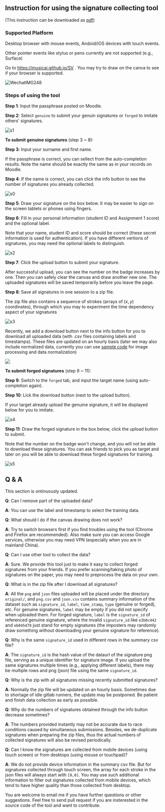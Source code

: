

## Instruction for using the signature collecting tool

(This instruction can be downloaded as [pdf](https://musicai.github.io/SV/instruction/instruction.pdf))

### Supported Platform

Desktop browser with mouse events, Andoid/iOS devices with touch events.

Other pointer events like stylus or pens currently are not supported (e.g., Surface)

Go to https://musicai.github.io/SV . You may try to draw on the canva to see if your browser is supported.

![WechatIMG248](WechatIMG248.jpeg)



### Steps of using the tool

**Step 1**: Input the passphrase posted on Moodle.

**Step 2**: Select `genuine` to submit your genuin signatures or `forged` to imitate others' signatures.

![s1](s1.png)

**To submit genuine signatures** (step 3 ~ 8):

**Step 3**: Input your surname and first name. 

If the passphrase is correct, you can sellect from the auto-completion results. Note the name should be exactly the same as in your records on Moodle.

**Step 4**: If the name is correct, you can click the info button to see the number of signatures you already collected.

![s0](s0.png)

**Step 5**: Draw your signature on the box below. It may be easier to sign on the screen tablets or phones using fingers.

**Step 6**: Fill in your personal information (student ID and Assignment 1 score) and the optional label.  

Note that your name, student ID and score should be correct (these secret information is used for authentication). If you have different vertions of signatures, you may need the optional labels to distinguish.





![s2](s2.png)

**Step 7**: Click the upload button to submit your signature. 

After successful upload, you can see the number on the badge increases by one. Then you can safely clear the canvas and draw another new one. The uploaded signatures will be saved temporarily before you leave the page. 

**Step 8**: Save all signatures in one session to a zip file. 

The zip file also contains a sequence of strokes (arrays of $(x,y)$ coordinates), through which you may to experiment the time dependency aspect of your signatures

![s3](s3.png)



Recently, we add a download button next to the info button for you to download all uploaded data (with .csv files containing labels and timestamps). These files are updated on an hourly basis (later we may also include normalized data, currently you can use [sample code](https://musicai.github.io/SV/tool/index.html) for image processing and data normalization)

![](s6.png)





**To submit forged signatures** (step 9 ~ 11):

**Step 9**: Switch to the `forged` tab, and input the target name (using auto-completion again). 

**Step 10**: Lick the download button (next to the upload button). 

If your target already upload the genuine signature, it will be displayed below for you to imitate.

![s4](s4.png)

**Step 11**: Draw the forged signature in the box below, click the upload button to submit. 

Note that the number on the badge won't change, and you will not be able to download these signatures. You can ask friends to pick you as target and later on you will be able to download these forged signatures for training.

![s5](s5.png)









## Q & A



This section is ontinuously updated. 



**Q**: Can I remove part of the uploaded data?

**A**: You can use the label and timestamp to select the training data.



**Q**: What should I do if the canvas drawing does not work?

**A**: Try to switch browsers first if you find troubles using the tool (Chrome and Firefox are recommended). Also make sure you can access Google services, otherwise you may need  VPN (especially when you are in mainland China).



**Q**: Can I use other tool to collect the data?

**A**: Sure. We provide this tool just to make it easy to collect forged signatures from your friends. If you prefer scanning/taking photo of signatures on the paper, you may need to preprocess the data on your own.



**Q**: What is in the zip file after I download all signatures?

**A**: All the `png` and `json` files uploaded will be placed under the directory `original/`, and `png.csv` and `json.csv` contains summary information of the dataset such as `signature_id`, `label`, `time_stamp`, `type` (genuine or forged), etc. For genuine signatures, `label` may be empty if you did not specify when uploaded them. For forged signature, `label` is the `signature_id` of referenced genuine signature, where the invalid `signature_id` like `e3b0c442` and `eb045d78` just stand for empty signatures (the imposters may randomly draw something without downloading your genuine signature for reference).



**Q**: Why is the same `signature_id` used in different rows in the summary csv file?

**A**: The `signature_id` is the hash value of the dataurl  of the signature png file, serving as a unique identifier for signature image. If you upload the same signatures multiple times (e.g., applying different labels), there may be multiple rows and png (json) file using the same `signature_id`.



**Q**: Why is the zip with all signatures missing recently submitted signatures?

**A**: Normally the zip file will be updated on an hourly basis. Sometimes due to shortage of idle gitlab runners, the update may be postponed. Be patient and finish data collection as early as possible.



**Q**: Why do the numbers of signatures obtained through the info button decrease sometimes?

**A**: The numbers provided instantly may not be accurate due to race conditions caused by simultaneous submissions. Besides, we de-duplicate signatures when preparing the zip files, thus the actual numbers of collected signatures will also be revised periodically.



**Q**: Can I know the signatures are collected from mobile devices (using touch screen) or from desktops (using mouse or touchpad)?

**A**: We do not provide device information in the summary csv file. But for signatures collected through touch screen, the array for each stroke in the json files will always start with `[0,0]`. You may use such additional information to filter out signatures collected from mobile devices, which tend to have higher quality than those collected from desktop.





You are welcome to email me if you have further questions or other suggestions. Feel free to send pull request if you are insterested in the source code of the tool and want to contribute.